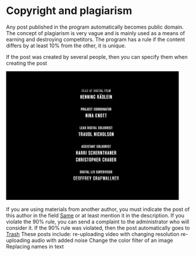 # Copyright and plagiarism

Any post published in the program automatically becomes public domain.
The concept of plagiarism is very vague and is mainly used as a means of earning and destroying competitors.
The program has a rule if the content differs by at least 10% from the other, it is unique.

If the post was created by several people, then you can specify them when creating the post

![img](https://raw.githubusercontent.com/libarty/ine_base/master/Images/For_page/Copyright/credits.png)

If you are using materials from another author, you must indicate the post of this author in the field [Same](https://github.com/libarty/ine_base/en/What_is_it_for/Posts_page/Mini_posts_block) or at least mention it in the description.
If you violate the 90% rule, you can send a complaint to the administrator who will consider it.
If the 90% rule was violated, then the post automatically goes to [Trash](https://github.com/libarty/ine_base/en/What_is_it_for/Posts_page/Type)
These posts include:
	re-uploading video with changing resolution
	re-uploading audio with added noise
	Change the color filter of an image
	Replacing names in text

